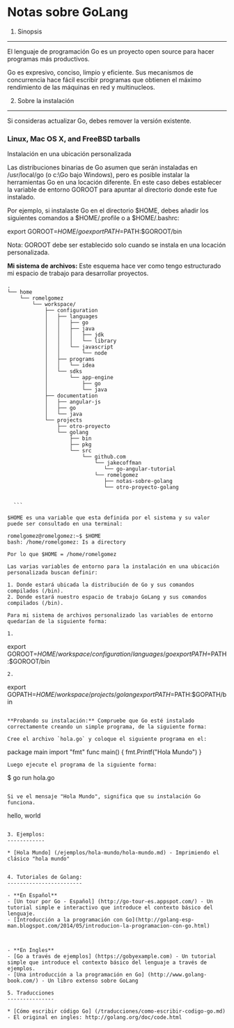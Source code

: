 Notas sobre GoLang
==================

1. Sinopsis
-----------

El lenguaje de programación Go es un proyecto open source para hacer programas más productivos. 

Go es expresivo, conciso, limpio y eficiente. Sus mecanismos de concurrencia hace fácil escribir programas que obtienen el máximo rendimiento de las máquinas en red y multinucleos. 


2. Sobre la instalación
-----------------------

Si consideras actualizar Go, debes remover la versión existente.

### Linux, Mac OS X, and FreeBSD tarballs

Instalación en una ubicación personalizada

Las distribuciones binarias de Go asumen que serán instaladas en /usr/local/go (o c:\Go bajo Windows), pero es posible instalar la herramientas Go en una locación diferente. En este caso debes establecer la variable de entorno GOROOT para apuntar al directorio donde este fue instalado.

Por ejemplo, si instalaste Go en el directorio $HOME, debes añadir los siguientes comandos a $HOME/.profile o a $HOME/.bashrc:

export GOROOT=$HOME/go
export PATH=$PATH:$GOROOT/bin

Nota: GOROOT debe ser establecido solo cuando se instala en una locación personalizada.

**Mi sistema de archivos:** Este esquema hace ver como tengo estructurado mi espacio de trabajo para desarrollar proyectos.

  ```
  .
  └── home
      └── romelgomez
          └── workspace/
              ├── configuration
              │   ├── languages
              │   │   ├── go
              │   │   ├── java
              │   │   │   ├── jdk
              │   │   │   └── library
              │   │   └── javascript
              │   │       └── node
              │   ├── programs
              │   │   └── idea
              │   └── sdks
              │       └── app-engine
              │           ├── go
              │           └── java
              ├── documentation
              │   ├── angular-js
              │   ├── go
              │   └── java
              └── projects
                  ├── otro-proyecto
                  └── golang
                      ├── bin
                      ├── pkg
                      └── src
                          └── github.com
                              └── jakecoffman
                                 └── go-angular-tutorial
                              └── romelgomez
                                 ├── notas-sobre-golang
                                 └── otro-proyecto-golang


    ```

$HOME es una variable que esta definida por el sistema y su valor puede ser consultado en una terminal:

romelgomez@romelgomez:~$ $HOME
bash: /home/romelgomez: Is a directory

Por lo que $HOME = /home/romelgomez

Las varias variables de entorno para la instalación en una ubicación personalizada buscan definir:

  1. Donde estará ubicada la distribución de Go y sus comandos compilados (/bin).
  2. Donde estará nuestro espacio de trabajo GoLang y sus comandos compilados (/bin).

Para mi sistema de archivos personalizado las variables de entorno quedarían de la siguiente forma:

1.
  ```
export GOROOT=$HOME/workspace/configuration/languages/go
export PATH=$PATH:$GOROOT/bin
  ```
2.
  ```
export GOPATH=$HOME/workspace/projects/golang
export PATH=$PATH:$GOPATH/bin
  ```

**Probando su instalación:** Compruebe que Go esté instalado correctamente creando un simple programa, de la siguiente forma:

  Cree el archivo `hola.go` y coloque el siguiente programa en el: 

  ```
package main
import "fmt"
func main() {
    fmt.Printf("Hola Mundo")
}
  ```
  Luego ejecute el programa de la siguiente forma: 

  ```
$ go run hola.go
  ```

  Si ve el mensaje "Hola Mundo", significa que su instalación Go funciona. 

  ```
hello, world
  ```

3. Ejemplos:
------------

* [Hola Mundo] (/ejemplos/hola-mundo/hola-mundo.md) - Imprimiendo el clásico "hola mundo"


4. Tutoriales de Golang:
------------------------

- **En Español**
  - [Un tour por Go - Español] (http://go-tour-es.appspot.com/) - Un tutorial simple e interactivo que introduce el contexto básico del lenguaje.
  - [Introducción a la programación con Go](http://golang-esp-man.blogspot.com/2014/05/introducion-la-programacion-con-go.html)
  


- **En Ingles**
  - [Go a través de ejemplos] (https://gobyexample.com) - Un tutorial simple que introduce el contexto básico del lenguaje a través de ejemplos.
  - [Una introducción a la programación en Go] (http://www.golang-book.com/) - Un libro extenso sobre GoLang
  
5. Traducciones
---------------
 
* [Cómo escribir código Go] (/traducciones/como-escribir-codigo-go.md) - El original en ingles: http://golang.org/doc/code.html
